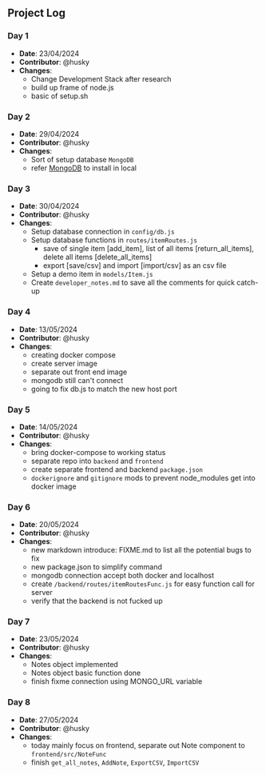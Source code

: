 ## Project Log 

### Day 1
- **Date**: 23/04/2024
- **Contributor**: @husky
- **Changes**:
    - Change Development Stack after research
    - build up frame of node.js
    - basic of setup.sh

### Day 2
- **Date**: 29/04/2024
- **Contributor**: @husky
- **Changes**:
    - Sort of setup database `MongoDB`
    - refer [MongoDB](https://www.mongodb.com/docs/manual/tutorial/install-mongodb-on-ubuntu/) to install in local

### Day 3
- **Date**: 30/04/2024
- **Contributor**: @husky
- **Changes**:
    - Setup database connection in `config/db.js`
    - Setup database functions in `routes/itemRoutes.js`
        - save of single item [add_item], list of all items [return_all_items], delete all items [delete_all_items]
        - export [save/csv] and import [import/csv] as an csv file
    - Setup a demo item in `models/Item.js`
    - Create `developer_notes.md` to save all the comments for quick catch-up

### Day 4
- **Date**: 13/05/2024
- **Contributor**: @husky
- **Changes**:
    - creating docker compose  
    - create server image
    - separate out front end image 
    - mongodb still can't connect
    - going to fix db.js to match the new host port

### Day 5
- **Date**: 14/05/2024
- **Contributor**: @husky
- **Changes**:
    - bring docker-compose to working status
    - separate repo into `backend` and `frontend`
    - create separate frontend and backend `package.json`
    - `dockerignore` and `gitignore` mods to prevent node_modules get into docker image

### Day 6
- **Date**: 20/05/2024
- **Contributor**: @husky
- **Changes**:
    - new markdown introduce: FIXME.md to list all the potential bugs to fix
    - new package.json to simplify command 
    - mongodb connection accept both docker and localhost
    - create `/backend/routes/itemRoutesFunc.js` for easy function call for server
    - verify that the backend is not fucked up
    
### Day 7
- **Date**: 23/05/2024
- **Contributor**: @husky
- **Changes**:
    - Notes object implemented
    - Notes object basic function done
    - finish fixme connection using MONGO_URL variable

### Day 8
- **Date**: 27/05/2024
- **Contributor**: @husky
- **Changes**:
    - today mainly focus on frontend, separate out Note component to `frontend/src/NoteFunc`
    - finish `get_all_notes`, `AddNote`, `ExportCSV`, `ImportCSV`
